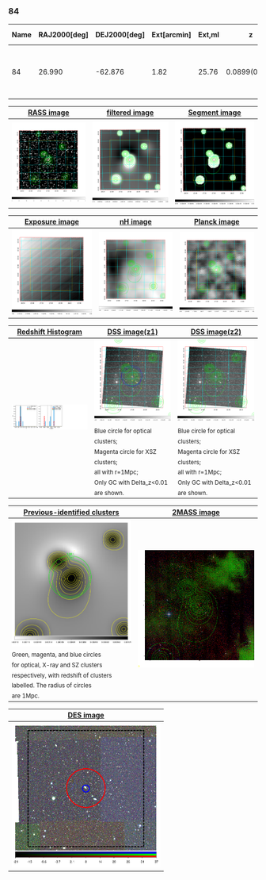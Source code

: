 <div STYLE="page-break-after: always;"></div>

### 84

|Name|RAJ2000[deg]|DEJ2000[deg] |Ext[arcmin]| Ext,ml | z | z_src| C|GC(XSZ,Delta_z<0.01)| GC(OPT,Delta_z<0.01)|GC| R_sig[arcmin] | R500[arcmin] | R500[Mpc]| CRsig[c/s] | CR500[c/s] |L500[1E44 erg/s]|F500[1E-12 erg/s/cm^2]| M500[1E14 Msun]|Tx[keV]|Cnt_sig|Beta|Rc[arcmin]|Comment|Alias|
|---|---|---|---|---|---|------|---|--------|---------|----------|---|---|---|---|---|---|---|---|---|---|---|---|---|---|
|84| 26.990| -62.876| 1.82| 25.76| 0.0899(0.005)| z1, z_opt| S| -| A, W| A, Tar, W| 11.725| 7.425| 0.747| 0.107(0.031)| 0.101(0.029)| 0.373(0.065)| 1.844(0.321)| 1.29(0.11)| 2.58(0.14)| 57.5| 0.790(-0.171+0.144)| 2.974(-1.119+0.833)| An SZ cluster with no $z$ and offset = 0.02 Mpc| t049|

|[RASS image](../image/84/84_img.pdf)|[filtered image](../image/84/84_fil.pdf)|[Segment image](../image/84/84_seg.pdf)|
|-------------------|--------------------|-------------------|
| <img src="../image/84/84_img.png" width="300">  | <img src="../image/84/84_fil.png" width="300">   | <img src="../image/84/84_seg.png" width="300">  |

|[Exposure image](../image/84/84_mex.pdf)| [nH image](../image/84/84_nh.pdf)| [Planck image](../image/84/84_p.pdf)|
|-------------------|--------------------|-------------------|
|<img src="../image/84/84_mex.png" width="300">   | <img src="../image/84/84_nh.png" width="300">    | <img src="../image/84/84_p.png" width="300"> |

|[Redshift Histogram](../image/84/84_zg.pdf) | [DSS image(z1)](../image/84/84_dss_z1.pdf)      |  [DSS image(z2)](../image/84/84_dss_z2.pdf)    |
|-------------------|--------------------|-------------------|
|<img src="../image/84/84_zg.png" width="300"> |<img src="../image/84/84_dss_z1.png" width="300"> <sub><br>Blue circle for optical clusters; <br>Magenta circle for XSZ clusters; <br>all with r=1Mpc; <br>Only GC with Delta_z<0.01 are shown. </sub>| <img src="../image/84/84_dss_z2.png" width="300"><sub><br>Blue circle for optical clusters; <br>Magenta circle for XSZ clusters; <br>all with r=1Mpc; <br>Only GC with Delta_z<0.01 are shown. </sub> |

|[Previous-identified clusters](../image/84/84_gc.pdf) | [2MASS image](../image/84/84_2mass.pdf)      |
|-------------------|-------------------|
|<img src=../image/84/84_gc.png width="300"> <br><sub>Green, magenta, and blue circles <br>for optical, X-ray and SZ clusters <br>respectively, with redshift of clusters <br>labelled. The radius of circles <br>are 1Mpc.</sub>|<img src="../image/84/84_2mass.png" width="300">  |

|[DES image](../image/84/84_des.pdf)   |
|-------------------|
| <img src="../image/84/84_des.png" width="300">  |
